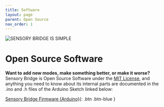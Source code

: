 ```yaml
---
title: Software
layout: page
parent: Open Source
nav_order: 1
---
```


![SENSORY BRIDGE IS SIMPLE](https://github.com/connornishijima/sensory_bridge_docs/blob/main/img/8.jpg?raw=true)

# Open Source Software

**Want to add new modes, make something better, or make it worse?** Sensory Bridge is Open Source Software under the [MIT License](https://github.com/connornishijima/SensoryBridge/blob/main/LICENSE), and anything you need to know about its internal parts are documented in the .ino and .h files of the Arduino Sketch linked below:

[Sensory Bridge Firmware (Arduino)](https://github.com/connornishijima/SensoryBridge/blob/main/SENSORY_BRIDGE_FIRMWARE/SENSORY_BRIDGE_FIRMWARE.ino){: .btn .btn-blue }
